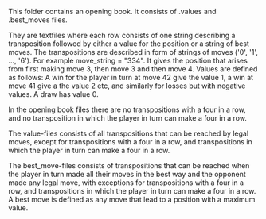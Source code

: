 This folder contains an opening book. It consists of .values and .best_moves files.

They are textfiles where each row consists of one string describing a transposition
followed by either a value for the position or a string of best moves.
The transpositions are described in form of strings of moves ('0', '1', ..., '6').
For example move_string = "334". It gives the position that
arises from first making move 3, then move 3 and then move 4.
Values are defined as follows: A win for the player in turn at move 42 give the value 1,
a win at move 41 give a the value 2 etc, and similarly for losses but with negative values.
A draw has value 0.

In the opening book files there are no transpositions with a four in a row, and
no transposition in which the player in turn can make a four in a row.

The value-files consists of all transpositions that can be reached by legal moves,
except for transpositions with a four in a row, and transpositions in which the
player in turn can make a four in a row.

The best_move-files consists of transpositions that can be reached when the player
in turn made all their moves in the best way and the opponent made any legal move,
with exceptions for transpositions with a four in a row, and transpositions in which the
player in turn can make a four in a row. A best move is defined as any move that lead to
a position with a maximum value.
